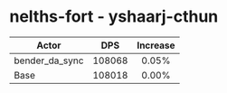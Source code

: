 # nelths-fort - yshaarj-cthun
| Actor | DPS | Increase |
|---|:---:|:---:|
|bender_da_sync|108068|0.05%|
|Base|108018|0.00%|
